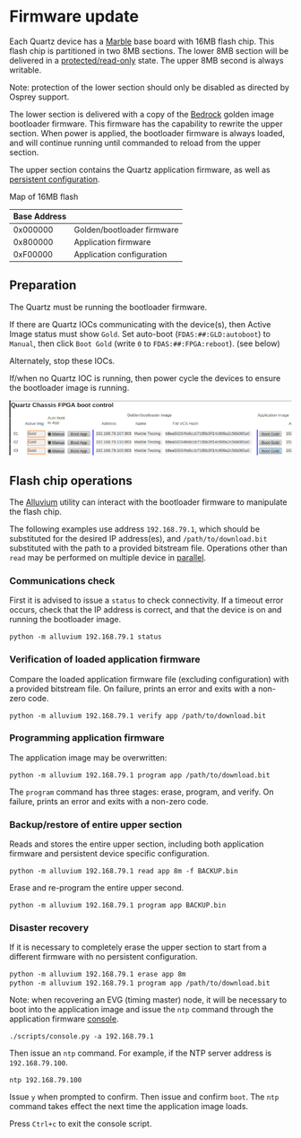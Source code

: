 # Firmware update

Each Quartz device has a [Marble](https://github.com/BerkeleyLab/Marble) base board with 16MB flash chip.
This flash chip is partitioned in two 8MB sections.
The lower 8MB section will be delivered in a [protected/read-only](https://github.com/mdavidsaver/alluvium/blob/master/marble-protect.md) state.
The upper 8MB second is always writable.

Note: protection of the lower section should only be disabled as directed by Osprey support.

The lower section is delivered with a copy of the [Bedrock](https://github.com/BerkeleyLab/Bedrock) golden image bootloader firmware.
This firmware has the capability to rewrite the upper section.
When power is applied, the bootloader firmware is always loaded,
and will continue running until commanded to reload from the upper section.

The upper section contains the Quartz application firmware,
as well as [persistent configuration](FirmwareNotes.md).

Map of 16MB flash

| Base Address |                            |
|--------------|----------------------------|
| 0x000000     | Golden/bootloader firmware |
| 0x800000     | Application firmware       |
| 0xF00000     | Application configuration  |

## Preparation

The Quartz must be running the bootloader firmware.

If there are Quartz IOCs communicating with the device(s),
then Active Image status must show `Gold`.
Set auto-boot (`FDAS:##:GLD:autoboot`) to `Manual`,
then click `Boot Gold` (write `0` to `FDAS:##:FPGA:reboot`).
(see below)

Alternately, stop these IOCs.

If/when no Quartz IOC is running, then power cycle the devices
to ensure the bootloader image is running.

![FPGA Boot Control](image/boot-control.png)

## Flash chip operations

The [Alluvium](https://github.com/mdavidsaver/alluvium) utility can
interact with the bootloader firmware to manipulate the flash chip.

The following examples use address `192.168.79.1`,
which should be substituted for the desired IP address(es),
and `/path/to/download.bit` substituted with the path to
a provided bitstream file.
Operations other than `read` may be performed on multiple device in [parallel](https://github.com/mdavidsaver/alluvium/blob/master/README.md#batch-operations).

### Communications check

First it is advised to issue a `status` to check connectivity.
If a timeout error occurs, check that the IP address is correct,
and that the device is on and running the bootloader image.

```
python -m alluvium 192.168.79.1 status
```

### Verification of loaded application firmware

Compare the loaded application firmware file (excluding configuration)
with a provided bitstream file.
On failure, prints an error and exits with a non-zero code.

```
python -m alluvium 192.168.79.1 verify app /path/to/download.bit
```

### Programming application firmware

The application image may be overwritten:

```
python -m alluvium 192.168.79.1 program app /path/to/download.bit
```

The `program` command has three stages: erase, program, and verify.
On failure, prints an error and exits with a non-zero code.

### Backup/restore of entire upper section

Reads and stores the entire upper section,
including both application firmware and persistent device specific configuration.

```
python -m alluvium 192.168.79.1 read app 8m -f BACKUP.bin
```

Erase and re-program the entire upper second.

```
python -m alluvium 192.168.79.1 program app BACKUP.bin
```

### Disaster recovery

If it is necessary to completely erase the upper section
to start from a different firmware with no persistent configuration.

```
python -m alluvium 192.168.79.1 erase app 8m
python -m alluvium 192.168.79.1 program app /path/to/download.bit
```

Note: when recovering an EVG (timing master) node,
it will be necessary to boot into the application image
and issue the `ntp` command through the application firmware [console](FirmwareNotes.md).

```
./scripts/console.py -a 192.168.79.1
```

Then issue an `ntp` command.
For example, if the NTP server address is `192.168.79.100`.

```
ntp 192.168.79.100
```

Issue `y` when prompted to confirm.
Then issue and confirm `boot`.
The `ntp` command takes effect the next time the application image loads.

Press `Ctrl+c` to exit the console script.
